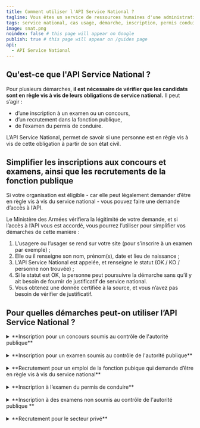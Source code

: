 ```yaml
---
title: Comment utiliser l'API Service National ?
tagline: Vous êtes un service de ressources humaines d'une administration et souhaitez simplifier les recrutements de vos agents ? Vous êtes en charge des inscriptions pour un concours ou un examen ? Simplifiez vos démarches grâce à l'API Service National
tags: service national, cas usage, démarche, inscription, permis conduire, examen, concours, armée, japd
image: snat.png
noindex: false # this page will appear on Google
publish: true # this page will appear on /guides page
api:
  - API Service National
---
```


## Qu'est-ce que l'API Service National ?

Pour plusieurs démarches, **il est nécessaire de vérifier que les candidats sont en règle vis à vis de leurs obligations de service national.** Il peut s’agir :

- d’une inscription à un examen ou un concours,
- d’un recrutement dans la fonction publique,
- de l’examen du permis de conduire.

L’API Service National, permet de savoir si une personne est en règle vis à vis de cette obligation à partir de son état civil.

## Simplifier les inscriptions aux concours et examens, ainsi que les recrutements de la fonction publique

Si votre organisation est éligible - car elle peut légalement demander d’être en règle vis à vis du service national - vous pouvez faire une demande d’accès à l’API.

Le Ministère des Armées vérifiera la légitimité de votre demande, et si l’accès à l’API vous est accordé, vous pourrez l’utiliser pour simplifier vos démarches de cette manière :

1. L’usagere ou l’usager se rend sur votre site (pour s’inscrire à un examen par exemple) ;
2. Elle ou il renseigne son nom, prénom(s), date et lieu de naissance ;
3. L’API Service National est appelée, et renseigne le statut (OK / KO / personne non trouvée) ;
4. Si le statut est OK, la personne peut poursuivre la démarche sans qu’il y ait besoin de fournir de justificatif de service national.
5. Vous obtenez une donnée certifiée à la source, et vous n’avez pas besoin de vérifier de justificatif.

## Pour quelles démarches peut-on utiliser l’API Service National ?

<details>
   <summary>**Inscription pour un concours soumis au contrôle de l'autorité publique**</summary>

### Possibilité d'utiliser l'API : ✅

### Cadre juridique :

Conformément aux dispositions de l’article L114-6  du code du service national, les personnes de moins de 25 ans assujetties à l'obligation de participer à la journée défense et citoyenneté doivent être en règle pour être autorisées à s'inscrire aux examens et concours soumis au contrôle de l'autorité publique.

Par conséquent, dans le cadre de cette vérification, si vous êtes un service chargé de l'inscription à un examen ou un concours soumis au contrôle de l'autorité publique, pouvez faire une demande d'accès à l'API.

<Button href="https://datapass.api.gouv.fr/api-service-national?demarche=inscription-examens">Demander un accès à l'API Service National</Button>

</details>
<br />
<details>
   <summary>**Inscription pour un examen soumis au contrôle de l'autorité publique**</summary>

### Possibilité d'utiliser l'API : ✅

### Cadre juridique :

Conformément aux dispositions de l’article L114-6  du code du service national, les personnes de moins de 25 ans assujetties à l'obligation de participer à la journée défense et citoyenneté doivent être en règle pour être autorisées à s'inscrire aux examens et concours soumis au contrôle de l'autorité publique.

Par conséquent, dans le cadre de cette vérification, si vous êtes un service chargé de l'inscription à un examen ou un concours soumis au contrôle de l'autorité publique, pouvez faire une demande d'accès à l'API.

<Button href="https://datapass.api.gouv.fr/api-service-national?demarche=inscription-examens">Demander un accès à l'API Service National</Button>

</details>

<br />

<details>
   <summary>**Recrutement pour un emploi de la fonction pubique qui demande d’être en règle vis à vis du service national**</summary>

### Possibilité d'utiliser l'API : ✅

### Cadre juridique :

Conformément aux dispositions de l’article L111-3  du code du service national, nul ne peut être investi de fonctions publiques s'il ne justifie avoir satisfait aux obligations imposées par ce code.

Par conséquent, les services de ressources humaines ou de recrutement chargés, en application de dispositions statutaires, de vérifier la situation des personnes de moins de 25 ans au regard des obligations de service national, sont autorisés à faire une demande d'accès à l'API :

<Button href="https://datapass.api.gouv.fr/api-service-national?demarche=status-service-national">Demander un accès à l'API Service National</Button>

</details>

<br />

<details>
   <summary>**Inscription à l’examen du permis de conduire**</summary>

### Possibilité d'utiliser l'API : 
⏳ utilisation possible mi-2022

<Button href="mailto:dsnj-api.contact.fct@intradef.gouv.frl">Contacter le ministère pour en savoir plus</Button>

</details>

<br />

<details>
   <summary>**Inscription à des examens non soumis au contrôle de l'autorité publique **</summary>

### Possibilité d'utiliser l'API : ❌
Vous ne pouvez pas utiliser cette API.

</details>

<br />

<details>
   <summary>**Recrutement pour le secteur privé**</summary>

### Possibilité d'utiliser l'API : ❌
Vous ne pouvez pas utiliser cette API.

</details>